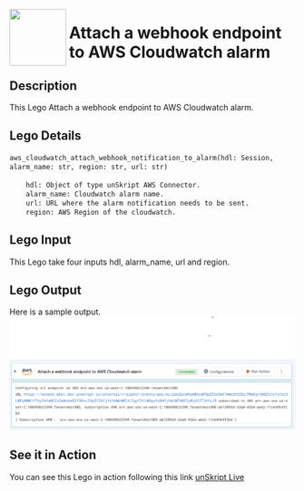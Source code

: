 [<img align="left" src="https://unskript.com/assets/favicon.png" width="100" height="100" style="padding-right: 5px">](https://unskript.com/assets/favicon.png) 
<h1>Attach a webhook endpoint to AWS Cloudwatch alarm </h1>

## Description
This Lego Attach a webhook endpoint to AWS Cloudwatch alarm.


## Lego Details

    aws_cloudwatch_attach_webhook_notification_to_alarm(hdl: Session, alarm_name: str, region: str, url: str)

        hdl: Object of type unSkript AWS Connector.
        alarm_name: Cloudwatch alarm name.
        url: URL where the alarm notification needs to be sent.
        region: AWS Region of the cloudwatch.

## Lego Input

This Lego take four inputs hdl, alarm_name, url and region.


## Lego Output
Here is a sample output.
<img src="./1.png">


## See it in Action

You can see this Lego in action following this link [unSkript Live](https://us.app.unskript.io)